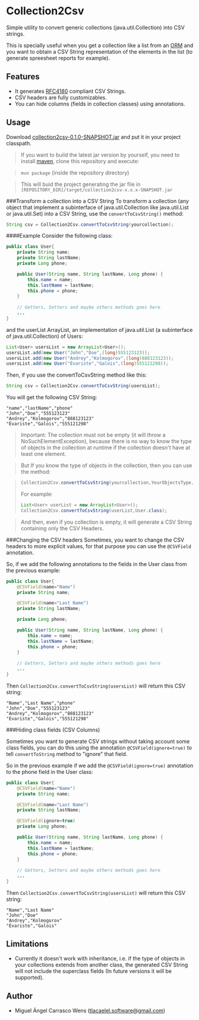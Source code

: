 Collection2Csv
==============

Simple utility to convert generic collections (java.util.Collection) into CSV strings.

This is specially useful when you get a collection like a list from an 
[ORM](http://en.wikipedia.org/wiki/Object-relational_mapping) and you want to obtain
a CSV String representation of the elements in the list (to generate spreesheet reports for example).

Features
-------
* It generates [RFC4180](http://tools.ietf.org/html/rfc4180) compliant CSV Strings.
* CSV headers are fully customizables.
* You can hide columns (fields in collection classes) using annotations.

Usage
-----
Download [collection2csv-0.1.0-SNAPSHOT.jar](https://github.com/miguelcarrasco/collection2csv/releases/download/0.1.0-SNAPSHOT/collection2csv-0.1.0-SNAPSHOT.jar)
and put it in your project classpath.

> If you want to build the latest jar version by yourself, you need to install [maven](http://maven.apache.org/), 
clone this repository and execute:

> `mvn package` (inside the repository directory)

> This will buid the project generating the jar file in `[REPOSITORY_DIR]/target/collection2csv-x.x.x-SNAPSHOT.jar`

###Transform a collection into a CSV String
To transform a collection (any object that implement a subinterface of java.util.Collection like java.util.List or 
java.util.Set) into a CSV String, use the `convertToCsvString()` method:

```java
String csv = Collection2Csv.convertToCsvString(yourcollection);
```

####Example
Consider the following class:

```java
public class User{
    private String name;
    private String lastName;
    private Long phone;

    public User(String name, String lastName, Long phone) {
        this.name = name;
        this.lastName = lastName;
        this.phone = phone;
    }
    
    // Getters, Setters and maybe others methods goes here
    ...
}
```
and the userList ArrayList, an implementation of java.util.List (a subinterface of java.util.Collection) of Users:
```java
List<User> usersList = new ArrayList<User>();
usersList.add(new User("John","Doe",(long)555123123));
usersList.add(new User("Andrey","Kolmogorov",(long)888123123));
usersList.add(new User("Évariste","Galois",(long)555121298));
```

Then, if you use the convertToCsvString method like this:
```java
String csv = Collection2Csv.convertToCsvString(usersList);
```
You will get the following CSV String:
```
"name","lastName","phone"
"John","Doe","555123123"
"Andrey","Kolmogorov","888123123"
"Évariste","Galois","555121298"
```

> Important: The collection must not be empty (it will throw a NoSuchElementException), because there is no way 
to know the type of objects in the collection at runtime if the collection doesn't have at least one element.

> But If you know the type of objects in the collection, then you can use the method: 

> ```java
> Collection2Csv.convertToCsvString(yourcollection,YourObjectsType.class);
> ```
> For example:
> ```java
> List<User> userList = new ArrayList<User>();
> Collection2Csv.convertToCsvString(userList,User.class);
> ```

> And then, even if you collection is empty, it will generate a CSV String containing only the CSV Headers.

###Changing the CSV headers
Sometimes, you want to change the CSV headers to more explicit values, for that purpose
you can use the `@CSVField` annotation.

So, if we add the following annotations to the fields in the User class from the previous example:

```java
public class User{
    @CSVField(name="Name")
    private String name;

    @CSVField(name="Last Name")
    private String lastName;

    private Long phone;

    public User(String name, String lastName, Long phone) {
        this.name = name;
        this.lastName = lastName;
        this.phone = phone;
    }
    
    // Getters, Setters and maybe others methods goes here
    ...
}
```
Then `Collection2Csv.convertToCsvString(usersList)` will return this CSV string:

```
"Name","Last Name","phone"
"John","Doe","555123123"
"Andrey","Kolmogorov","888123123"
"Évariste","Galois","555121298"
```

###Hiding class fields (CSV Columns)

Sometimes you want to generate CSV strings without taking account some class fields,
you can do this using the annotation `@CSVField(ignore=true)` to tell `convertToString` method to
"ignore" that field.

So in the previous example if we add the `@CSVField(ignore=true)` annotation to the phone field
in the User class:

```java
public class User{
    @CSVField(name="Name")
    private String name;

    @CSVField(name="Last Name")
    private String lastName;

    @CSVField(ignore=true)
    private Long phone;

    public User(String name, String lastName, Long phone) {
        this.name = name;
        this.lastName = lastName;
        this.phone = phone;
    }
    
    // Getters, Setters and maybe others methods goes here
    ...
}
```
Then `Collection2Csv.convertToCsvString(usersList)` will return this CSV string:
```
"Name","Last Name"
"John","Doe"
"Andrey","Kolmogorov"
"Évariste","Galois"
```

Limitations
-----------
* Currently it doesn't work with inheritance, i.e. if the type of objects in your collections extends from another
class, the generated CSV String will not include the superclass fields (In future versions it will be supported).

Author
------
* Miguel Ángel Carrasco Wens (<tlacaelel.software@gmail.com>)
